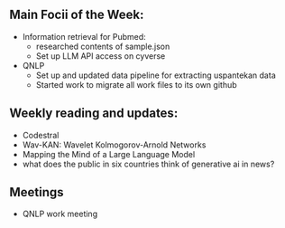 ## Main Focii of the Week:
- Information retrieval for Pubmed:
  - researched contents of sample.json
  - Set up LLM API access on cyverse
- QNLP
  - Set up and updated data pipeline for extracting uspantekan data
  - Started work to migrate all work files to its own github

## Weekly reading and updates:
- Codestral
- Wav-KAN: Wavelet Kolmogorov-Arnold Networks
- Mapping the Mind of a Large Language Model
- what does the public in six countries think of generative ai in news?

## Meetings
- QNLP work meeting
